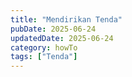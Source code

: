 ```yaml
---
title: "Mendirikan Tenda"
pubDate: 2025-06-24
updatedDate: 2025-06-24
category: howTo
tags: ["Tenda"]
---
```


